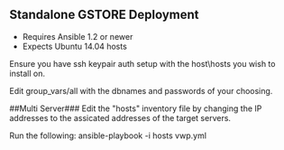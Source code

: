 ## Standalone GSTORE Deployment

- Requires Ansible 1.2 or newer
- Expects Ubuntu 14.04 hosts

Ensure you have ssh keypair auth setup with the host\hosts you wish to install on.

Edit group_vars/all with the dbnames and passwords of your choosing.


##Multi Server###
Edit the "hosts" inventory file by changing the IP addresses to the assicated addresses of the target servers.

Run the following:
ansible-playbook -i hosts vwp.yml



